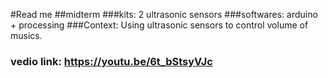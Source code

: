 #Read me
##midterm
###kits: 2 ultrasonic sensors
###softwares: arduino + processing
###Context: Using ultrasonic sensors to control volume of musics.

### vedio link: https://youtu.be/6t_bStsyVJc